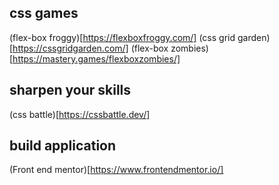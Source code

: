 ## css games 
(flex-box froggy)[https://flexboxfroggy.com/]
(css grid garden)[https://cssgridgarden.com/]
(flex-box zombies)[https://mastery.games/flexboxzombies/]

## sharpen your skills 
(css battle)[https://cssbattle.dev/]

## build application
(Front end mentor)[https://www.frontendmentor.io/]
